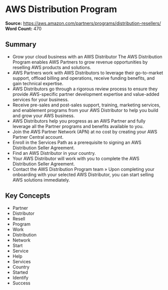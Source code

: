 # AWS Distribution Program

**Source:** https://aws.amazon.com/partners/programs/distribution-resellers/
**Word Count:** 470

## Summary
- Grow your cloud business with an AWS Distributor  The AWS Distribution Program enables AWS Partners to grow revenue opportunities by reselling AWS products and solutions.
- AWS Partners work with AWS Distributors to leverage their go-to-market support, offload billing and operations, receive funding benefits, and gain technical expertise.
- AWS Distributors go through a rigorous review process to ensure they provide AWS-specific partner development expertise and value-added services for your business.
- Receive pre-sales and post-sales support, training, marketing services, and enablement programs from your AWS Distributor to help you build and grow your AWS business.
- AWS Distributors help you progress as an AWS Partner and fully leverage all the Partner programs and benefits available to you.
- Join the AWS Partner Network (APN) at no cost by creating your AWS Partner Central account.
- Enroll in the Services Path as a prerequisite to signing an AWS Distribution Seller Agreement.
- Find an AWS Distributor in your country.
- Your AWS Distributor will work with you to complete the AWS Distribution Seller Agreement.
- Contact the AWS Distribution Program team »  Upon completing your onboarding with your selected AWS Distributor, you can start selling AWS solutions immediately.

## Key Concepts
- Partner
- Distributor
- Resell
- Program
- Work
- Distribution
- Network
- Start
- Service
- Help
- Services
- Country
- Started
- Identify
- Success